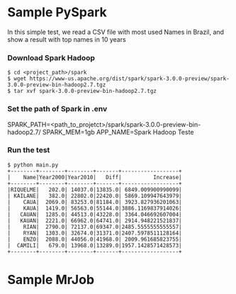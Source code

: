 # Sample PySpark
In this simple test, we read a CSV file with most used Names in Brazil,
and show a result with top names in 10 years

### Download Spark Hadoop

```
$ cd <project_path>/spark
$ wget https://www-us.apache.org/dist/spark/spark-3.0.0-preview/spark-3.0.0-preview-bin-hadoop2.7.tgz 
$ tar xvf spark-3.0.0-preview-bin-hadoop2.7.tgz
```

### Set the path of Spark in .env
SPARK_PATH=<path_to_projetct>/spark/spark-3.0.0-preview-bin-hadoop2.7/
SPARK_MEM=1gb
APP_NAME=Spark Hadoop Teste

### Run the test
```
$ python main.py
+--------+--------+--------+-------+------------------+                         
|    Name|Year2000|Year2010|   Diff|          Increase|
+--------+--------+--------+-------+------------------+
|RIQUELME|   202.0| 14037.0|13835.0| 6849.009900990099|
| KAILANE|   382.0| 22802.0|22420.0| 5869.109947643979|
|    CAUA|  2069.0| 83253.0|81184.0| 3923.827936201063|
|    KAUA|  1419.0| 56563.0|55144.0|3886.1169837914026|
|   CAUAN|  1285.0| 44513.0|43228.0| 3364.046692607004|
|   KAUAN|  2221.0| 66962.0|64741.0| 2914.948221521837|
|    RIAN|  2790.0| 72137.0|69347.0|2485.5555555555557|
|    RYAN|  1303.0| 32674.0|31371.0|2407.5978511128164|
|    ENZO|  2088.0| 44056.0|41968.0| 2009.961685823755|
|  CAMILI|   679.0| 13968.0|13289.0|1957.1428571428573|
+--------+--------+--------+-------+------------------+
```

# Sample MrJob
